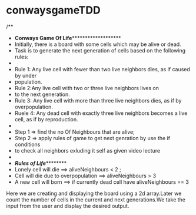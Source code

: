 # conwaysgameTDD
/**
 * ****************Conways Game Of Life***********************************
 * Initially, there is a board with some cells which may be alive or dead. 
 * Task is to generate the next generation of cells based on the following rules: 
 *     
 * Rule 1: Any live cell with fewer than two live neighbors dies, as if caused by under
 * population. 
 * Rule 2:Any live cell with two or three live neighbors lives on
 * to the next generation. 
 * Rule 3: Any live cell with more than three live  neighbors dies, as if by overpopulation. 
 * Ruele 4: Any dead cell with exactly three live neighbors becomes a live cell, as if by reproduction.
 * 
 * Step 1 => find the no Of Neighbours that are alive; 
 * Step 2 => apply rules of game to get next genration by use the if conditions
 * to check all neighbors exluding it self as given video lecture
 * 
 * *************Rules of Life********************* 
 * Lonely cell will die ==> aliveNeighbours < 2 ;
 * Cell will die due to overpopulation ==> aliveNeighbours > 3 
 * A new cell will born ==> if currently dead cell have aliveNeighbours == 3
 
 Here we are creating and displaying the board using a 2d array.Later we count the number of cells in the current and 
 next generations.We take the input from the user and display the desired output.

